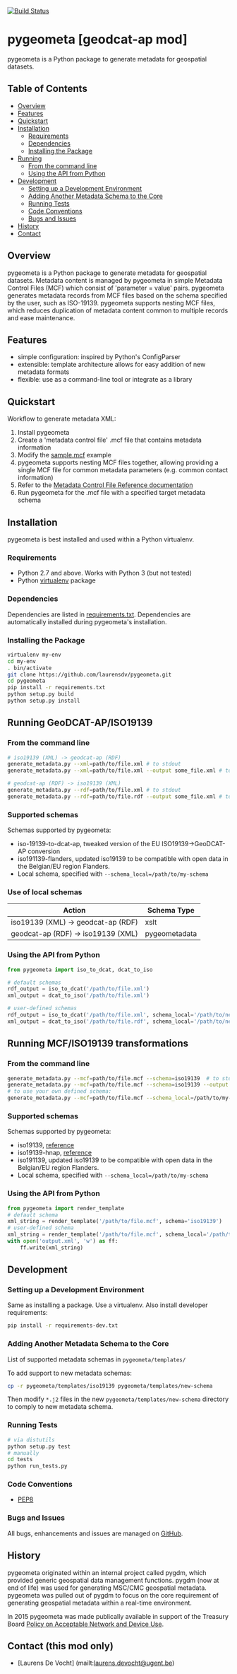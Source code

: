 [![Build Status](https://travis-ci.org/geopython/pygeometa.png)](https://travis-ci.org/geopython/pygeometa)

# pygeometa [geodcat-ap mod]

pygeometa is a Python package to generate metadata for geospatial datasets.

## Table of Contents
* [Overview](#overview)
* [Features](#features)
* [Quickstart](#quickstart)
* [Installation](#installation)
  * [Requirements](#requirements)
  * [Dependencies](#dependencies)
  * [Installing the Package](#installing-the-package)
* [Running](#running)
  * [From the command line](#from-the-command-line)
  * [Using the API from Python](#using-the-api-from-python)
* [Development](#development)
  * [Setting up a Development Environment](#setting-up-a-development-environment)
  * [Adding Another Metadata Schema to the Core](#adding-another-metadata-schema-to-the-core)
  * [Running Tests](#running-tests)
  * [Code Conventions](#code-conventions)
  * [Bugs and Issues](#bugs-and-issues)
* [History](#history)
* [Contact](#contact)


## Overview

pygeometa is a Python package to generate metadata for geospatial datasets. Metadata content is managed by pygeometa in simple Metadata Control Files (MCF) which consist of 'parameter = value' pairs. pygeometa generates metadata records from MCF files based on the schema specified by the user, such as ISO-19139. pygeometa supports nesting MCF files, which reduces duplication of metadata content common to multiple records and ease maintenance.

## Features

* simple configuration: inspired by Python's ConfigParser
* extensible: template architecture allows for easy addition of new metadata formats
* flexible: use as a command-line tool or integrate as a library

## Quickstart

Workflow to generate metadata XML:

1. Install pygeometa
2. Create a 'metadata control file' .mcf file that contains metadata information 
  1. Modify the [sample.mcf](https://github.com/geopython/pygeometa/blob/master/sample.mcf) example
  2. pygeometa supports nesting MCF files together, allowing providing a single MCF file for common metadata parameters (e.g. common contact information)
  3. Refer to the [Metadata Control File Reference documentation](https://github.com/geopython/pygeometa/blob/master/doc/MCF_Reference.md) 
3. Run pygeometa for the .mcf file with a specified target metadata schema



## Installation

pygeometa is best installed and used within a Python virtualenv.

### Requirements

* Python 2.7 and above.  Works with Python 3 (but not tested)
* Python [virtualenv](https://virtualenv.pypa.io/) package

### Dependencies

Dependencies are listed in [requirements.txt](requirements.txt). Dependencies are automatically installed during pygeometa's installation.

### Installing the Package

```bash
virtualenv my-env
cd my-env
. bin/activate
git clone https://github.com/laurensdv/pygeometa.git
cd pygeometa
pip install -r requirements.txt
python setup.py build
python setup.py install
```

## Running GeoDCAT-AP/ISO19139

### From the command line

```bash
# iso19139 (XML) -> geodcat-ap (RDF)
generate_metadata.py --xml=path/to/file.xml # to stdout
generate_metadata.py --xml=path/to/file.xml --output some_file.xml # to file

# geodcat-ap (RDF) -> iso19139 (XML)
generate_metadata.py --rdf=path/to/file.xml # to stdout
generate_metadata.py --rdf=path/to/file.rdf --output some_file.xml # to file
```

### Supported schemas
Schemas supported by pygeometa:
* iso-19139-to-dcat-ap, tweaked version of the EU ISO19139->GeoDCAT-AP conversion
* iso191139-flanders, updated iso19139 to be compatible with open data in the Belgian/EU region Flanders.
* Local schema, specified with ```--schema_local=/path/to/my-schema```

### Use of local schemas

| Action                             | Schema Type   |
|------------------------------------|---------------|
| iso19139 (XML) -> geodcat-ap (RDF) | xslt          |
| geodcat-ap (RDF) -> iso19139 (XML) | pygeometadata |

### Using the API from Python

```python
from pygeometa import iso_to_dcat, dcat_to_iso

# default schemas
rdf_output = iso_to_dcat('/path/to/file.xml')
xml_output = dcat_to_iso('/path/to/file.xml')

# user-defined schemas
rdf_output = iso_to_dcat('/path/to/file.xml', schema_local='/path/to/new-schema.xsl')
xml_output = dcat_to_iso('/path/to/file.rdf', schema_local='/path/to/new-schema')
```

## Running MCF/ISO19139 transformations

### From the command line

```bash
generate_metadata.py --mcf=path/to/file.mcf --schema=iso19139  # to stdout
generate_metadata.py --mcf=path/to/file.mcf --schema=iso19139 --output some_file.xml  # to file
# to use your own defined schema:
generate_metadata.py --mcf=path/to/file.mcf --schema_local=/path/to/my-schema --output some_file.xml  # to file
```

### Supported schemas
Schemas supported by pygeometa:
* iso19139, [reference](http://www.iso.org/iso/catalogue_detail.htm?csnumber=32557)
* iso19139-hnap, [reference](http://www.gcpedia.gc.ca/wiki/Federal_Geospatial_Platform/Policies_and_Standards/Catalogue/Release/Appendix_B_Guidelines_and_Best_Practices/Guide_to_Harmonized_ISO_19115:2003_NAP)
* iso191139, updated iso19139 to be compatible with open data in the Belgian/EU region Flanders.
* Local schema, specified with ```--schema_local=/path/to/my-schema```

### Using the API from Python

```python
from pygeometa import render_template
# default schema
xml_string = render_template('/path/to/file.mcf', schema='iso19139')
# user-defined schema
xml_string = render_template('/path/to/file.mcf', schema_local='/path/to/new-schema')
with open('output.xml', 'w') as ff:
    ff.write(xml_string)
```

## Development

### Setting up a Development Environment

Same as installing a package.  Use a virtualenv.  Also install developer requirements:

```bash
pip install -r requirements-dev.txt
```

### Adding Another Metadata Schema to the Core

List of supported metadata schemas in `pygeometa/templates/`

To add support to new metadata schemas:
```bash
cp -r pygeometa/templates/iso19139 pygeometa/templates/new-schema
```
Then modify `*.j2` files in the new `pygeometa/templates/new-schema` directory to comply to new metadata schema.

### Running Tests

```bash
# via distutils
python setup.py test
# manually
cd tests
python run_tests.py
```

### Code Conventions

* [PEP8](https://www.python.org/dev/peps/pep-0008)

### Bugs and Issues

All bugs, enhancements and issues are managed on [GitHub](https://github.com/geopython/pygeometa/issues).

## History

pygeometa originated within an internal project called pygdm, which provided generic geospatial data management functions.  pygdm (now at end of life) was used for generating MSC/CMC geospatial metadata.  pygeometa was pulled out of pygdm to focus on the core requirement of generating geospatial metadata within a real-time environment.

In 2015 pygeometa was made publically available in support of the Treasury Board [Policy on Acceptable Network and Device Use](http://www.tbs-sct.gc.ca/pol/doc-eng.aspx?id=27122).

## Contact (this mod only)

* [Laurens De Vocht] (mailt:laurens.devocht@ugent.be)
